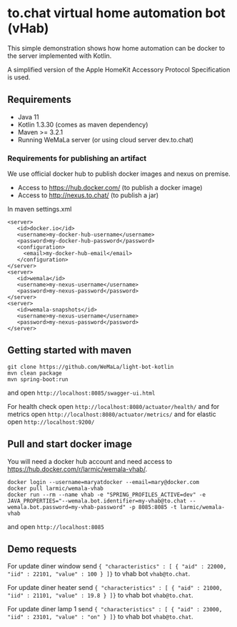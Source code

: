 # to.chat virtual home automation bot (vHab)

This simple demonstration shows how home automation can be docker to the server implemented with Kotlin.

A simplified version of the Apple HomeKit Accessory Protocol Specification is used.

## Requirements

* Java 11
* Kotlin 1.3.30 (comes as maven dependency)
* Maven >= 3.2.1
* Running WeMaLa server (or using cloud server dev.to.chat)

### Requirements for publishing an artifact

We use official docker hub to publish docker images and nexus on premise.

* Access to https://hub.docker.com/ (to publish a docker image)
* Access to http://nexus.to.chat/ (to publish a jar)

In maven settings.xml

```
<server>
   <id>docker.io</id>
   <username>my-docker-hub-username</username>
   <password>my-docker-hub-password</password>
   <configuration>
     <email>my-docker-hub-email</email>
   </configuration>
</server>
<server>
   <id>wemala</id>
   <username>my-nexus-username</username>
   <password>my-nexus-password</password>
</server>
<server>
   <id>wemala-snapshots</id>
   <username>my-nexus-username</username>
   <password>my-nexus-password</password>
</server>
```

## Getting started with maven

```ssh
git clone https://github.com/WeMaLa/light-bot-kotlin
mvn clean package
mvn spring-boot:run
```

and open ```http://localhost:8085/swagger-ui.html```

For health check open ```http://localhost:8080/actuator/health/```
and for metrics open ```http://localhost:8080/actuator/metrics/```
and for elastic open ```http://localhost:9200/```

## Pull and start docker image

You will need a docker hub account and need access to https://hub.docker.com/r/larmic/wemala-vhab/.

```ssh
docker login --username=maryatdocker --email=mary@docker.com
docker pull larmic/wemala-vhab
docker run --rm --name vhab -e "SPRING_PROFILES_ACTIVE=dev" -e JAVA_PROPERTIES="--wemala.bot.identifier=my-vhab@to.chat --wemala.bot.password=my-vhab-password" -p 8085:8085 -t larmic/wemala-vhab
```

and open ```http://localhost:8085```

## Demo requests

For update diner window send ``{ "characteristics" : [ { "aid" : 22000, "iid" : 22101, "value" : 100 } ]}``
to vhab bot ``vhab@to.chat``.

For update diner heater send ``{ "characteristics" : [ { "aid" : 21000, "iid" : 21101, "value" : 19.8 } ]}``
to vhab bot ``vhab@to.chat``.

For update diner lamp 1 send ``{ "characteristics" : [ { "aid" : 23000, "iid" : 23101, "value" : "on" } ]}``
to vhab bot ``vhab@to.chat``.
